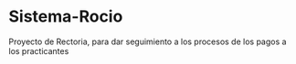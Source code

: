 # Sistema-Rocio
Proyecto de Rectoria, para dar seguimiento a los procesos de los pagos a los practicantes
